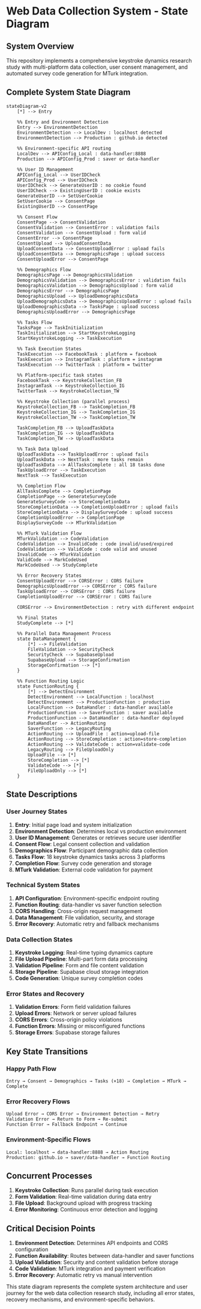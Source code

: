 # Web Data Collection System - State Diagram

## System Overview
This repository implements a comprehensive keystroke dynamics research study with multi-platform data collection, user consent management, and automated survey code generation for MTurk integration.

## Complete System State Diagram

```mermaid
stateDiagram-v2
    [*] --> Entry
    
    %% Entry and Environment Detection
    Entry --> EnvironmentDetection
    EnvironmentDetection --> LocalDev : localhost detected
    EnvironmentDetection --> Production : github.io detected
    
    %% Environment-specific API routing
    LocalDev --> APIConfig_Local : data-handler:8888
    Production --> APIConfig_Prod : saver or data-handler
    
    %% User ID Management
    APIConfig_Local --> UserIDCheck
    APIConfig_Prod --> UserIDCheck
    UserIDCheck --> GenerateUserID : no cookie found
    UserIDCheck --> ExistingUserID : cookie exists
    GenerateUserID --> SetUserCookie
    SetUserCookie --> ConsentPage
    ExistingUserID --> ConsentPage
    
    %% Consent Flow
    ConsentPage --> ConsentValidation
    ConsentValidation --> ConsentError : validation fails
    ConsentValidation --> ConsentUpload : form valid
    ConsentError --> ConsentPage
    ConsentUpload --> UploadConsentData
    UploadConsentData --> ConsentUploadError : upload fails
    UploadConsentData --> DemographicsPage : upload success
    ConsentUploadError --> ConsentPage
    
    %% Demographics Flow
    DemographicsPage --> DemographicsValidation
    DemographicsValidation --> DemographicsError : validation fails
    DemographicsValidation --> DemographicsUpload : form valid
    DemographicsError --> DemographicsPage
    DemographicsUpload --> UploadDemographicsData
    UploadDemographicsData --> DemographicsUploadError : upload fails
    UploadDemographicsData --> TasksPage : upload success
    DemographicsUploadError --> DemographicsPage
    
    %% Tasks Flow
    TasksPage --> TaskInitialization
    TaskInitialization --> StartKeystrokeLogging
    StartKeystrokeLogging --> TaskExecution
    
    %% Task Execution States
    TaskExecution --> FacebookTask : platform = facebook
    TaskExecution --> InstagramTask : platform = instagram  
    TaskExecution --> TwitterTask : platform = twitter
    
    %% Platform-specific task states
    FacebookTask --> KeystrokeCollection_FB
    InstagramTask --> KeystrokeCollection_IG
    TwitterTask --> KeystrokeCollection_TW
    
    %% Keystroke Collection (parallel process)
    KeystrokeCollection_FB --> TaskCompletion_FB
    KeystrokeCollection_IG --> TaskCompletion_IG
    KeystrokeCollection_TW --> TaskCompletion_TW
    
    TaskCompletion_FB --> UploadTaskData
    TaskCompletion_IG --> UploadTaskData
    TaskCompletion_TW --> UploadTaskData
    
    %% Task Data Upload
    UploadTaskData --> TaskUploadError : upload fails
    UploadTaskData --> NextTask : more tasks remain
    UploadTaskData --> AllTasksComplete : all 18 tasks done
    TaskUploadError --> TaskExecution
    NextTask --> TaskExecution
    
    %% Completion Flow
    AllTasksComplete --> CompletionPage
    CompletionPage --> GenerateSurveyCode
    GenerateSurveyCode --> StoreCompletionData
    StoreCompletionData --> CompletionUploadError : upload fails
    StoreCompletionData --> DisplaySurveyCode : upload success
    CompletionUploadError --> CompletionPage
    DisplaySurveyCode --> MTurkValidation
    
    %% MTurk Validation Flow
    MTurkValidation --> CodeValidation
    CodeValidation --> InvalidCode : code invalid/used/expired
    CodeValidation --> ValidCode : code valid and unused
    InvalidCode --> MTurkValidation
    ValidCode --> MarkCodeUsed
    MarkCodeUsed --> StudyComplete
    
    %% Error Recovery States
    ConsentUploadError --> CORSError : CORS failure
    DemographicsUploadError --> CORSError : CORS failure
    TaskUploadError --> CORSError : CORS failure
    CompletionUploadError --> CORSError : CORS failure
    
    CORSError --> EnvironmentDetection : retry with different endpoint
    
    %% Final States
    StudyComplete --> [*]
    
    %% Parallel Data Management Process
    state DataManagement {
        [*] --> FileValidation
        FileValidation --> SecurityCheck
        SecurityCheck --> SupabaseUpload
        SupabaseUpload --> StorageConfirmation
        StorageConfirmation --> [*]
    }
    
    %% Function Routing Logic
    state FunctionRouting {
        [*] --> DetectEnvironment
        DetectEnvironment --> LocalFunction : localhost
        DetectEnvironment --> ProductionFunction : production
        LocalFunction --> DataHandler : data-handler available
        ProductionFunction --> SaverFunction : saver available
        ProductionFunction --> DataHandler : data-handler deployed
        DataHandler --> ActionRouting
        SaverFunction --> LegacyRouting
        ActionRouting --> UploadFile : action=upload-file
        ActionRouting --> StoreCompletion : action=store-completion
        ActionRouting --> ValidateCode : action=validate-code
        LegacyRouting --> FileUploadOnly
        UploadFile --> [*]
        StoreCompletion --> [*]
        ValidateCode --> [*]
        FileUploadOnly --> [*]
    }
```

## State Descriptions

### **User Journey States**

1. **Entry**: Initial page load and system initialization
2. **Environment Detection**: Determines local vs production environment
3. **User ID Management**: Generates or retrieves secure user identifier
4. **Consent Flow**: Legal consent collection and validation
5. **Demographics Flow**: Participant demographic data collection
6. **Tasks Flow**: 18 keystroke dynamics tasks across 3 platforms
7. **Completion Flow**: Survey code generation and storage
8. **MTurk Validation**: External code validation for payment

### **Technical System States**

1. **API Configuration**: Environment-specific endpoint routing
2. **Function Routing**: data-handler vs saver function selection
3. **CORS Handling**: Cross-origin request management
4. **Data Management**: File validation, security, and storage
5. **Error Recovery**: Automatic retry and fallback mechanisms

### **Data Collection States**

1. **Keystroke Logging**: Real-time typing dynamics capture
2. **File Upload Pipeline**: Multi-part form data processing
3. **Validation Pipeline**: Form and file content validation
4. **Storage Pipeline**: Supabase cloud storage integration
5. **Code Generation**: Unique survey completion codes

### **Error States and Recovery**

1. **Validation Errors**: Form field validation failures
2. **Upload Errors**: Network or server upload failures
3. **CORS Errors**: Cross-origin policy violations
4. **Function Errors**: Missing or misconfigured functions
5. **Storage Errors**: Supabase storage failures

## Key State Transitions

### **Happy Path Flow**
```
Entry → Consent → Demographics → Tasks (×18) → Completion → MTurk → Complete
```

### **Error Recovery Flows**
```
Upload Error → CORS Error → Environment Detection → Retry
Validation Error → Return to Form → Re-submit
Function Error → Fallback Endpoint → Continue
```

### **Environment-Specific Flows**
```
Local: localhost → data-handler:8888 → Action Routing
Production: github.io → saver/data-handler → Function Routing
```

## Concurrent Processes

1. **Keystroke Collection**: Runs parallel during task execution
2. **Form Validation**: Real-time validation during data entry
3. **File Upload**: Background upload with progress tracking
4. **Error Monitoring**: Continuous error detection and logging

## Critical Decision Points

1. **Environment Detection**: Determines API endpoints and CORS configuration
2. **Function Availability**: Routes between data-handler and saver functions
3. **Upload Validation**: Security and content validation before storage
4. **Code Validation**: MTurk integration and payment verification
5. **Error Recovery**: Automatic retry vs manual intervention

This state diagram represents the complete system architecture and user journey for the web data collection research study, including all error states, recovery mechanisms, and environment-specific behaviors.